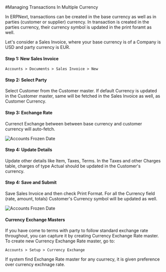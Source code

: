 #Managing Transactions In Multiple Currency

In ERPNext, transactions can be created in the base currency as well as in parties (customer or supplier) currency. In transaction is created in the parties currency, their currency symbol is updated in the print foramt as well.

Let's consider a Sales Invoice, where your base currency is of a Company is USD and party currency is EUR.

#### Step 1: New Sales Invoice

`Accounts > Documents > Sales Invoice > New`

#### Step 2: Select Party

Select Customer from the Customer master. If default Currency is updated in the Customer master, same will be fetched in the Sales Invoice as well, as Customer Currency.

#### Step 3: Exchange Rate

Currenct Exchange between between base currency and customer currency will auto-fetch.

<img alt="Accounts Frozen Date" class="screenshot" src="{{docs_base_url}}/assets/img/articles/multiple-currency-1.gif">

#### Step 4: Update Details

Update other details like Item, Taxes, Terms. In the Taxes and other Charges table, charges of type Actual should be updated in the Customer's currency.

#### Step 4: Save and Submit

Save Sales Invoice and then check Print Format. For all the Currency field (rate, amount, totals) Customer's Currency symbol will be updated as well.

<img alt="Accounts Frozen Date" class="screenshot" src="{{docs_base_url}}/assets/img/articles/multiple-currency-2.png">

#### Currency Exchange Masters

If you have come to terms with party to follow standard exchange rate throughout, you can capture it by creating Currency Exchange Rate master. To create new Currency Exchange Rate master, go to:

`Accounts > Setup > Currency Exchange`

 If system find Exchange Rate master for any cuurrecy, it is given preference over currency exchnage rate.

